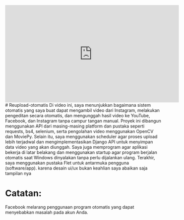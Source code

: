 <iframe width="560" height="315" src="https://youtu.be/Uq0KlhrVzfs" frameborder="0" allow="accelerometer; autoplay; encrypted-media; gyroscope; picture-in-picture" allowfullscreen></iframe>
# Reupload-otomatis
Di video ini, saya menunjukkan bagaimana sistem otomatis yang saya buat dapat mengambil video dari Instagram, melakukan pengeditan secara otomatis, dan mengunggah hasil video ke YouTube, Facebook, dan Instagram tanpa campur tangan manual. Proyek ini dibangun menggunakan API dari masing-masing platform dan pustaka seperti requests, bs4, selenium, serta pengolahan video menggunakan OpenCV dan MoviePy.
Selain itu, saya menggunakan scheduler agar proses upload lebih terjadwal dan mengimplementasikan Django API untuk menyimpan data video yang akan diunggah. Saya juga memprogram agar aplikasi bekerja di latar belakang dan menggunakan startup agar program berjalan otomatis saat Windows dinyalakan tanpa perlu dijalankan ulang.
Terakhir, saya menggunakan pustaka Flet untuk antarmuka pengguna (software/app).
karena desain ui/ux bukan keahlian saya abaikan saja tampilan nya

# Catatan:
Facebook melarang penggunaan program otomatis yang dapat menyebabkan masalah pada akun Anda.
